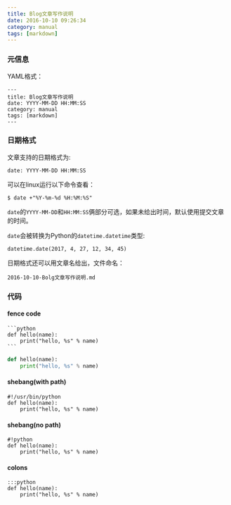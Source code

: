 ```yaml
---
title: Blog文章写作说明
date: 2016-10-10 09:26:34
category: manual
tags: [markdown]
---
```


### 元信息

YAML格式：

    ---
    title: Blog文章写作说明
    date: YYYY-MM-DD HH:MM:SS
    category: manual
    tags: [markdown]
    ---

### 日期格式

文章支持的日期格式为:

    date: YYYY-MM-DD HH:MM:SS

可以在linux运行以下命令查看：

    $ date +"%Y-%m-%d %H:%M:%S"

`date`的`YYYY-MM-DD`和`HH:MM:SS`俩部分可选，如果未给出时间，默认使用提交文章的时间。

`date`会被转换为Python的`datetime.datetime`类型:

    datetime.date(2017, 4, 27, 12, 34, 45)


日期格式还可以用文章名给出，文件命名：

    2016-10-10-Bolg文章写作说明.md

### 代码


#### fence code

    ```python
    def hello(name):
        print("hello, %s" % name)
    ```

```python
def hello(name):
    print("hello, %s" % name)
```

#### shebang(with path)

    #!/usr/bin/python
    def hello(name):
        print("hello, %s" % name)

#### shebang(no path)

    #!python
    def hello(name):
        print("hello, %s" % name)

#### colons

    :::python
    def hello(name):
        print("hello, %s" % name)
